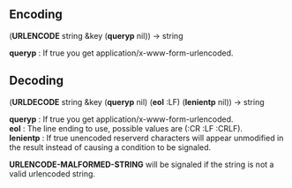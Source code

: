 Encoding
----------
(**URLENCODE** string &key (**queryp** nil)) → string

**queryp** : If true you get application/x-www-form-urlencoded.

Decoding
----------
(**URLDECODE** string &key (**queryp** nil) (**eol** :LF) (**lenientp** nil)) → string

**queryp** : If true you get application/x-www-form-urlencoded.  
**eol** : The line ending to use, possible values are (:CR :LF :CRLF).  
**lenientp** : If true unencoded reserverd characters will appear unmodified in the result instead of causing a condition to be signaled.

**URLENCODE-MALFORMED-STRING** will be signaled if the string is not a valid urlencoded string.
